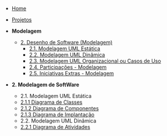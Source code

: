 <!-- docs/_sidebar.md -->

- [Home](/docs)
- [Projetos](/docs/Projeto/Projeto.md)

- **Modelagem**
  - [2. Desenho de Software (Modelagem)](/docs/Modelagem/2.Modelagem.md)
    - [2.1. Modelagem UML Estática](/docs/Modelagem/2.1.ModelagemEstatica.md)
    - [2.2. Modelagem UML Dinâmica](/docs/Modelagem/2.2.ModelagemDinamica.md)
    - [2.3. Modelagem UML Organizacional ou Casos de Uso](/docs/Modelagem/2.3.ModelagemOrganizacionalCasosDeUso.md)
    - [2.4. Participações - Modelagem](/docs/Modelagem/2.4.ParticipacoesModelagem.md)
    - [2.5. Iniciativas Extras - Modelagem](/docs/Modelagem/2.5.IniciativasExtras.md)


- **2. Modelagem de SoftWare**
    * 2.1. Modelagem UML Estática
    - [2.1.1 Diagrama de Classes](/Modelagem/ModelagemEstatica/DiagramaClasses.md)
    - [2.1.2 Diagrama de Componentes](/Modelagem/ModelagemEstatica/DiagramaComponentes.md)
    - [2.1.3 Diagrama de Implantação](/Modelagem/ModelagemEstatica/DiagramaImplantacao.md)

    * 2.2. Modelagem UML Dinâmica
    - [2.2.1 Diagrama de Atividades](/Modelagem/ModelagemDinamica/DiagramaAtividades.md)

